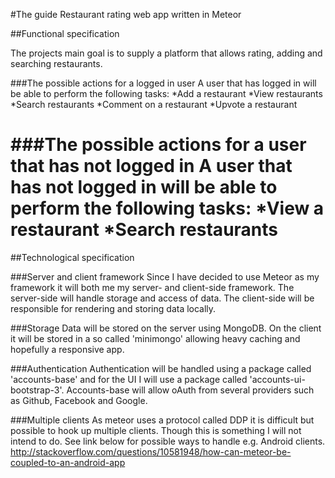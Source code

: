 #The guide
Restaurant rating web app written in Meteor

##Functional specification

The projects main goal is to supply a platform that allows rating, adding and searching restaurants.

###The possible actions for a logged in user
A user that has logged in will be able to perform the following tasks:
*Add a restaurant
*View restaurants
*Search restaurants
*Comment on a restaurant
*Upvote a restaurant

###The possible actions for a user that has not logged in
A user that has not logged in will be able to perform the following tasks:
*View a restaurant
*Search restaurants
=========
##Technological specification

###Server and client framework
Since I have decided to use Meteor as my framework it will both me my server- and client-side framework. The server-side will handle storage and access of data. The client-side will be responsible for rendering and storing data locally.

###Storage
Data will be stored on the server using MongoDB. On the client it will be stored in a so called 'minimongo' allowing heavy caching and hopefully a responsive app.

###Authentication
Authentication will be handled using a package called 'accounts-base' and for the UI I will use a package called 'accounts-ui-bootstrap-3'. Accounts-base will allow oAuth from several providers such as Github, Facebook and Google.

###Multiple clients
As meteor uses a protocol called DDP it is difficult but possible to hook up multiple clients. Though this is something I will not intend to do. See link below for possible ways to handle e.g. Android clients. 
http://stackoverflow.com/questions/10581948/how-can-meteor-be-coupled-to-an-android-app